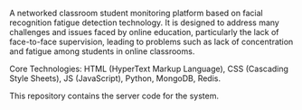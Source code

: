 A networked classroom student monitoring platform based on facial recognition fatigue detection technology. It is designed to address many challenges and issues faced by online education, particularly the lack of face-to-face supervision, leading to problems such as lack of concentration and fatigue among students in online classrooms.

Core Technologies: HTML (HyperText Markup Language), CSS (Cascading Style Sheets), JS (JavaScript), Python, MongoDB, Redis.

This repository contains the server code for the system.
